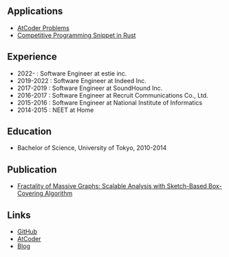 ## Applications

- [AtCoder Problems](https://kenkoooo.com/atcoder/)
- [Competitive Programming Snippet in Rust](https://github.com/kenkoooo/competitive-programming-rs)

## Experience

- 2022- : Software Engineer at estie inc.
- 2019-2022 : Software Engineer at Indeed Inc. 
- 2017-2019 : Software Engineer at SoundHound Inc.
- 2016-2017 : Software Engineer at Recruit Communications Co., Ltd.
- 2015-2016 : Software Engineer at National Institute of Informatics
- 2014-2015 : NEET at Home

## Education
- Bachelor of Science, University of Tokyo, 2010-2014

## Publication
- [Fractality of Massive Graphs: Scalable Analysis with Sketch-Based Box-Covering Algorithm](https://arxiv.org/abs/1609.07994)

## Links
- [GitHub](https://github.com/kenkoooo)
- [AtCoder](https://atcoder.jp/users/kenkoooo)
- [Blog](https://kenkoooo.hatenablog.com/)
